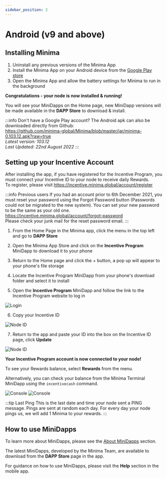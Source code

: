 ```yaml
---
sidebar_position: 2
---
```


# Android (v9 and above)

## Installing Minima

1. Uninstall any previous versions of the Minima App 
2. Install the Minima App on your Android device from the [Google Play store]( https://play.google.com/store/apps/details?id=com.minima.android&hl=en&gl=US)
3. Open the Minima App and allow the battery settings for Minima to run in the background

**Congratulations - your node is now installed & running!**

You will see your MiniDapps on the Home page, new MiniDapp versions will be made available in the **DAPP Store** to download & install.

:::info Don't have a Google Play account?
The Android apk can also be downloaded directly from Github: <br/> https://github.com/minima-global/Minima/blob/master/jar/minima-0.103.12.apk?raw=true <br/>
*Latest version: 103.12<br/>
Last Updated: 22nd August 2022*
:::

## Setting up your Incentive Account

After installing the app, if you have registered for the Incentive Program, you must connect your Incentive ID to your node to receive daily Rewards.<br/>
To register, please visit https://incentive.minima.global/account/register

:::info Previous users
If you had an account prior to 6th December 2021, you must reset your password using the Forgot Password button (Passwords could not be migrated to the new system). You can set your new password to be the same as your old one.
https://incentive.minima.global/account/forgot-password <br/>
Please check your junk mail for the reset password email.
:::

1. From the Home Page in the Minima app, click the menu in the top left and go to **DAPP Store**
2. Open the Minima App Store and click on the **Incentive Program** MiniDapp to download it to your phone
3. Return to the Home page and click the + button, a pop up will appear to your phone's file storage
4. Locate the Incentive Program MiniDapp from your phone's download folder and select it to install

5. Open the **Incentive Program** MiniDapp and follow the link to the Incentive Program website to log in

![Login](/img/runanode/android_1.png#width50)

6. Copy your Incentive ID

![Node ID](/img/runanode/android_2.png#width50)

7. Return to the app and paste your ID into the box on the Incentive ID page, click **Update** 

![Node ID](/img/runanode/android_5.png#width50)

**Your Incentive Program account is now connected to your node!**

To see your Rewards balance, select **Rewards** from the menu.<br/>

Alternatively, you can check your balance from the Minima Terminal MiniDapp using the `incentivecash` command.

![Console](/img/runanode/android_3.png#width50)
![Console](/img/runanode/android_4.png#width50)

:::tip Last Ping
This is the last date and time your node sent a PING message. Pings are sent at random each day. For every day your node pings us, we will add 1 Minima to your rewards.
:::

## How to use MiniDapps
To learn more about MiniDapps, please see the [About MiniDapps](/docs/learn/minidapps/minidappsintro) section.

The latest MiniDapps, developed by the Minima Team, are available to download from the **DAPP Store** page in the app. 

For guidance on how to use MiniDapps, please visit the **Help** section in the mobile app. 




